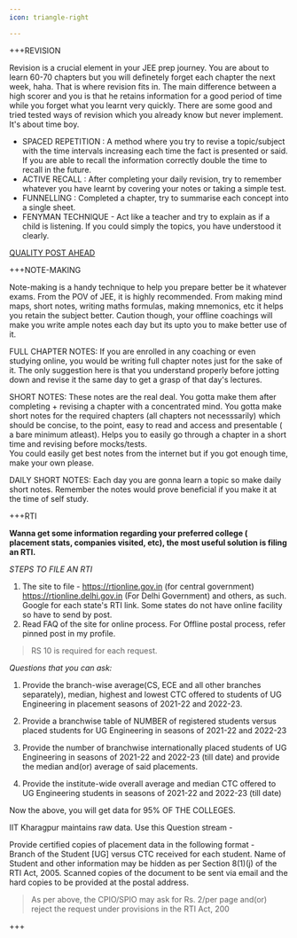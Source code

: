 ```yaml
---
icon: triangle-right

---
```


+++REVISION


Revision is a crucial element in your JEE prep journey. You are about to learn 60-70 chapters but you will definetely forget each chapter the next week, haha. That is where revision fits in. The main difference between a high scorer and you is that he retains information for a good period of time while you forget what you learnt very quickly. There are some good and tried tested ways of revision which you already know but never implement. It's about time boy.<br>

- SPACED REPETITION : A method where you try to revise a topic/subject with the time intervals increasing each time the fact is presented or said.  If you are able to recall the information correctly double the time to recall in the future. <BR>
- ACTIVE RECALL : After completing your daily revision, try to remember whatever you have learnt by covering your notes or taking a simple test.<br>
- FUNNELLING : Completed a chapter, try to summarise each concept into a single sheet.
- FENYMAN TECHNIQUE - Act like a teacher and try to explain as if a child is listening. If you could simply the topics, you have understood it clearly.

[QUALITY POST AHEAD](https://www.reddit.com/r/JEENEETards/comments/15mllxo/how_to_revise_like_a_god/?context=3)

+++NOTE-MAKING


Note-making is a handy technique to help you prepare better be it whatever exams. From the POV of JEE, it is highly recommended. From making mind maps, short notes, writing maths formulas, making mnemonics, etc it helps you retain the subject better. Caution though, your offline coachings will make you write ample notes each day but its upto you to make better use of it.<br>

FULL CHAPTER NOTES: If you are enrolled in any coaching or even studying online, you would be writing full chapter notes just for the sake of it. The only suggestion here is that you understand properly before jotting down and revise it the same day to get a grasp of that day's lectures.<br>

SHORT NOTES: These notes are the real deal. You gotta make them after completing + revising a chapter with a concentrated mind. You gotta make short notes for the required chapters (all chapters not necesssarily) which should be concise, to the point, easy to read and access and presentable ( a bare minimum atleast). Helps you to easily go through a chapter in a short time and revising before mocks/tests.<br>
You could easily get best notes from the internet but if you got enough time, make your own please. <br>

DAILY SHORT NOTES: Each day you are gonna learn a topic so make daily short notes. Remember the notes would prove beneficial if you make it at the time of self study.

+++RTI

**Wanna get some information regarding your preferred college ( placement stats, companies visited, etc), the most useful solution is filing an RTI.**

*STEPS TO FILE AN RTI* <BR>

1) The site to file - https://rtionline.gov.in (for central government) https://rtionline.delhi.gov.in (For Delhi Government) and others, as such. Google for each state's RTI link. Some states do not have online facility so have to send by post.<br>
2) Read FAQ of the site for online process. For Offline postal process, refer pinned post in my profile.<br>

> RS 10 is required for each request.<br>

*Questions that you can ask:*<br>

1) Provide the branch-wise average(CS, ECE and all other branches separately), median, highest and lowest CTC offered to students of UG Engineering in placement seasons of 2021-22 and 2022-23.<br>

2) Provide a branchwise table of NUMBER of registered students versus placed students for UG Engineering in seasons of 2021-22 and 2022-23<br>

3) Provide the number of branchwise internationally placed students of UG Engineering in seasons of 2021-22 and 2022-23 (till date) and provide the median and(or) average of said placements.<br>

4) Provide the institute-wide overall average and median CTC offered to UG Engineering students in seasons of 2021-22 and 2022-23 (till date)<br>

Now the above, you will get data for 95% OF THE COLLEGES.<br>

IIT Kharagpur maintains raw data. Use this Question stream -<br>

Provide certified copies of placement data in the following format -<br>
Branch of the Student [UG] versus CTC received for each student. Name of Student and other information may be hidden as per Section 8(1)(j) of the RTI Act, 2005. Scanned copies of the document to be sent via email and the hard copies to be provided at the postal address.<br>

>As per above, the CPIO/SPIO may ask for Rs. 2/per page and(or) reject the request under provisions in the RTI Act, 200<br>

+++